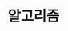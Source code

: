 ---
title: "알고리즘"
metaTitle: "알고리즘"
metaDescription: "This is the meta description for this page"
---
